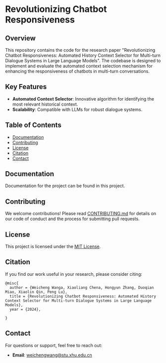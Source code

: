 # Revolutionizing Chatbot Responsiveness

## Overview
This repository contains the code for the research paper "Revolutionizing Chatbot Responsiveness: Automated History Context Selector for Multi-turn Dialogue Systems in Large Language Models". The codebase is designed to implement and evaluate the automated context selection mechanism for enhancing the responsiveness of chatbots in multi-turn conversations.

## Key Features
- **Automated Context Selector**: Innovative algorithm for identifying the most relevant historical context.
- **Scalability**: Compatible with LLMs for robust dialogue systems.


## Table of Contents

- [Documentation](#documentation)
- [Contributing](#contributing)
- [License](#license)
- [Citation](#citation)
- [Contact](#contact)


## Documentation
Documentation for the project can be found in this project.

## Contributing
We welcome contributions! Please read [CONTRIBUTING.md](CONTRIBUTING.md) for details on our code of conduct and the process for submitting pull requests.

## License
This project is licensed under the [MIT License](LICENSE).

## Citation
If you find our work useful in your research, please consider citing:
```
@misc{
  author = {Weicheng Wanga, Xiaoliang Chena, Hongyun Zhang, Duoqian Miao, Xiaolin Qin, Peng Lu},
  title = {Revolutionizing Chatbot Responsiveness: Automated History Context Selector for Multi-turn Dialogue Systems in Large Language Models},
  year = {2024},
  
}
```

## Contact
For questions or support, feel free to reach out:
- **Email**: weichengwang@stu.xhu.edu.cn

```
